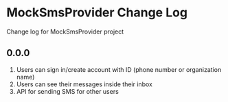 # MockSmsProvider Change Log

Change log for MockSmsProvider project

## 0.0.0

1. Users can sign in/create account with ID (phone number or organization name)
2. Users can see their messages inside their inbox
3. API for sending SMS for other users
